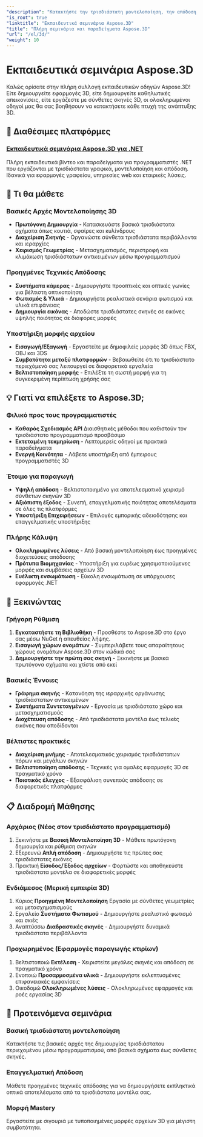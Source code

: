 ```yaml
---
"description": "Κατακτήστε την τρισδιάστατη μοντελοποίηση, την απόδοση και την κινούμενη εικόνα με ολοκληρωμένα μαθήματα Aspose.3D. Από βασική μοντελοποίηση έως προηγμένες τεχνικές απόδοσης."
"is_root": true
"linktitle": "Εκπαιδευτικά σεμινάρια Aspose.3D"
"title": "Πλήρη σεμινάρια και παραδείγματα Aspose.3D"
"url": "/el/3d/"
"weight": 10
---
```


# Εκπαιδευτικά σεμινάρια Aspose.3D

Καλώς ορίσατε στην πλήρη συλλογή εκπαιδευτικών οδηγών Aspose.3D! Είτε δημιουργείτε εφαρμογές 3D, είτε δημιουργείτε καθηλωτικές απεικονίσεις, είτε εργάζεστε με σύνθετες σκηνές 3D, οι ολοκληρωμένοι οδηγοί μας θα σας βοηθήσουν να κατακτήσετε κάθε πτυχή της ανάπτυξης 3D.

## 🎯 Διαθέσιμες πλατφόρμες

### [Εκπαιδευτικά σεμινάρια Aspose.3D για .NET](./net/)
Πλήρη εκπαιδευτικά βίντεο και παραδείγματα για προγραμματιστές .NET που εργάζονται με τρισδιάστατα γραφικά, μοντελοποίηση και απόδοση. Ιδανικά για εφαρμογές γραφείου, υπηρεσίες web και εταιρικές λύσεις.

## 🚀 Τι θα μάθετε

### **Βασικές Αρχές Μοντελοποίησης 3D**
- **Πρωτόγονη Δημιουργία** - Κατασκευάστε βασικά τρισδιάστατα σχήματα όπως κουτιά, σφαίρες και κυλίνδρους
- **Διαχείριση Σκηνής** - Οργανώστε σύνθετα τρισδιάστατα περιβάλλοντα και ιεραρχίες  
- **Χειρισμός Γεωμετρίας** - Μετασχηματισμός, περιστροφή και κλιμάκωση τρισδιάστατων αντικειμένων μέσω προγραμματισμού

### **Προηγμένες Τεχνικές Απόδοσης**
- **Συστήματα κάμερας** - Δημιουργήστε προοπτικές και οπτικές γωνίες για βέλτιστη οπτικοποίηση
- **Φωτισμός & Υλικά** - Δημιουργήστε ρεαλιστικά σενάρια φωτισμού και υλικά επιφάνειας
- **Δημιουργία εικόνας** - Αποδώστε τρισδιάστατες σκηνές σε εικόνες υψηλής ποιότητας σε διάφορες μορφές

### **Υποστήριξη μορφής αρχείου**
- **Εισαγωγή/Εξαγωγή** - Εργαστείτε με δημοφιλείς μορφές 3D όπως FBX, OBJ και 3DS
- **Συμβατότητα μεταξύ πλατφορμών** - Βεβαιωθείτε ότι το τρισδιάστατο περιεχόμενό σας λειτουργεί σε διαφορετικά εργαλεία
- **Βελτιστοποίηση μορφής** - Επιλέξτε τη σωστή μορφή για τη συγκεκριμένη περίπτωση χρήσης σας

## 💡 Γιατί να επιλέξετε το Aspose.3D;

### **Φιλικό προς τους προγραμματιστές**
- **Καθαρός Σχεδιασμός API** Διαισθητικές μέθοδοι που καθιστούν τον τρισδιάστατο προγραμματισμό προσβάσιμο
- **Εκτεταμένη τεκμηρίωση** - Λεπτομερείς οδηγοί με πρακτικά παραδείγματα
- **Ενεργή Κοινότητα** - Λάβετε υποστήριξη από έμπειρους προγραμματιστές 3D

### **Έτοιμο για παραγωγή**
- **Υψηλή απόδοση** - Βελτιστοποιημένο για αποτελεσματικό χειρισμό σύνθετων σκηνών 3D
- **Αξιόπιστη έξοδος** - Συνεπή, επαγγελματικής ποιότητας αποτελέσματα σε όλες τις πλατφόρμες
- **Υποστήριξη Επιχειρήσεων** - Επιλογές εμπορικής αδειοδότησης και επαγγελματικής υποστήριξης

### **Πλήρης Κάλυψη**
- **Ολοκληρωμένες λύσεις** - Από βασική μοντελοποίηση έως προηγμένες διοχετεύσεις απόδοσης
- **Πρότυπα Βιομηχανίας** - Υποστήριξη για ευρέως χρησιμοποιούμενες μορφές και συμβάσεις αρχείων 3D
- **Ευέλικτη ενσωμάτωση** - Εύκολη ενσωμάτωση σε υπάρχουσες εφαρμογές .NET

## 🔧 Ξεκινώντας

### **Γρήγορη Ρύθμιση**
1. **Εγκαταστήστε τη Βιβλιοθήκη** - Προσθέστε το Aspose.3D στο έργο σας μέσω NuGet ή απευθείας λήψης.
2. **Εισαγωγή χώρων ονομάτων** - Συμπεριλάβετε τους απαραίτητους χώρους ονομάτων Aspose.3D στον κώδικά σας
3. **Δημιουργήστε την πρώτη σας σκηνή** - Ξεκινήστε με βασικά πρωτόγονα σχήματα και χτίστε από εκεί

### **Βασικές Έννοιες**
- **Γράφημα σκηνής** - Κατανόηση της ιεραρχικής οργάνωσης τρισδιάστατων αντικειμένων
- **Συστήματα Συντεταγμένων** - Εργασία με τρισδιάστατο χώρο και μετασχηματισμούς
- **Διοχέτευση απόδοσης** - Από τρισδιάστατα μοντέλα έως τελικές εικόνες που αποδίδονται

### **Βέλτιστες πρακτικές**
- **Διαχείριση μνήμης** - Αποτελεσματικός χειρισμός τρισδιάστατων πόρων και μεγάλων σκηνών
- **Βελτιστοποίηση απόδοσης** - Τεχνικές για ομαλές εφαρμογές 3D σε πραγματικό χρόνο
- **Ποιοτικός έλεγχος** - Εξασφάλιση συνεπούς απόδοσης σε διαφορετικές πλατφόρμες

## 📋 Διαδρομή Μάθησης

### **Αρχάριος** (Νέος στον τρισδιάστατο προγραμματισμό)
1. Ξεκινήστε με **Βασική Μοντελοποίηση 3D** - Μάθετε πρωτόγονη δημιουργία και ρύθμιση σκηνών
2. Εξερευνώ **Απλή απόδοση** - Δημιουργήστε τις πρώτες σας τρισδιάστατες εικόνες
3. Πρακτική **Είσοδος/Έξοδος αρχείων** - Φορτώστε και αποθηκεύστε τρισδιάστατα μοντέλα σε διαφορετικές μορφές

### **Ενδιάμεσος** (Μερική εμπειρία 3D)
1. Κύριος **Προηγμένη Μοντελοποίηση** Εργασία με σύνθετες γεωμετρίες και μετασχηματισμούς
2. Εργαλείο **Συστήματα Φωτισμού** - Δημιουργήστε ρεαλιστικό φωτισμό και σκιές
3. Αναπτύσσω **Διαδραστικές σκηνές** - Δημιουργήστε δυναμικά τρισδιάστατα περιβάλλοντα

### **Προχωρημένος** (Εφαρμογές παραγωγής κτιρίων)
1. Βελτιστοποιώ **Εκτέλεση** - Χειριστείτε μεγάλες σκηνές και απόδοση σε πραγματικό χρόνο
2. Ενοποιώ **Προσαρμοσμένα υλικά** - Δημιουργήστε εκλεπτυσμένες επιφανειακές εμφανίσεις
3. Οικοδομώ **Ολοκληρωμένες λύσεις** - Ολοκληρωμένες εφαρμογές και ροές εργασίας 3D

## 🌟 Προτεινόμενα σεμινάρια

### **Βασική τρισδιάστατη μοντελοποίηση**
Κατακτήστε τις βασικές αρχές της δημιουργίας τρισδιάστατου περιεχομένου μέσω προγραμματισμού, από βασικά σχήματα έως σύνθετες σκηνές.

### **Επαγγελματική Απόδοση**
Μάθετε προηγμένες τεχνικές απόδοσης για να δημιουργήσετε εκπληκτικά οπτικά αποτελέσματα από τα τρισδιάστατα μοντέλα σας.

### **Μορφή Mastery**
Εργαστείτε με σιγουριά με τυποποιημένες μορφές αρχείων 3D για μέγιστη συμβατότητα.